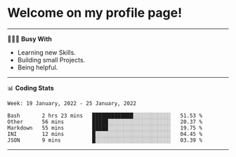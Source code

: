 # Welcome on my profile page!
<!-- print(("dralla"[::-1]+"s").capitalize()) -->

---
👨🏻‍💻 **Busy With**
* Learning new Skills.
* Building small Projects.
* Being helpful.

---
📊 **Coding Stats**
<!--START_SECTION:waka-->
```text
Week: 19 January, 2022 - 25 January, 2022

Bash       2 hrs 23 mins   █████████████░░░░░░░░░░░░   51.53 % 
Other      56 mins         █████░░░░░░░░░░░░░░░░░░░░   20.37 % 
Markdown   55 mins         █████░░░░░░░░░░░░░░░░░░░░   19.75 % 
INI        12 mins         █░░░░░░░░░░░░░░░░░░░░░░░░   04.45 % 
JSON       9 mins          █░░░░░░░░░░░░░░░░░░░░░░░░   03.39 % 
```
<!--END_SECTION:waka-->
---
